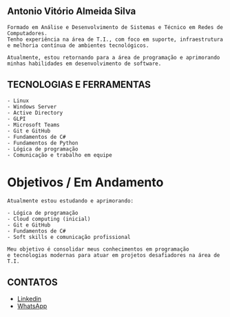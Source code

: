 ## Antonio Vitório Almeida Silva
    Formado em Análise e Desenvolvimento de Sistemas e Técnico em Redes de Computadores.
    Tenho experiência na área de T.I., com foco em suporte, infraestrutura e melhoria contínua de ambientes tecnológicos.

    Atualmente, estou retornando para a área de programação e aprimorando minhas habilidades em desenvolvimento de software.

## TECNOLOGIAS E FERRAMENTAS
    - Linux
    - Windows Server
    - Active Directory
    - GLPI
    - Microsoft Teams
    - Git e GitHub
    - Fundamentos de C#
    - Fundamentos de Python
    - Lógica de programação
    - Comunicação e trabalho em equipe

# Objetivos / Em Andamento
    Atualmente estou estudando e aprimorando:

    - Lógica de programação
    - Cloud computing (inicial)
    - Git e GitHub
    - Fundamentos de C#
    - Soft skills e comunicação profissional

    Meu objetivo é consolidar meus conhecimentos em programação
    e tecnologias modernas para atuar em projetos desafiadores na área de T.I.

 ## CONTATOS
+  [Linkedin](https://www.linkedin.com/in/antonio-vitorio/)  
+   [WhatsApp](https://wa.me/<71984709085>)